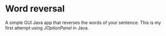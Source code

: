 # Word reversal

A simple GUI Java app that reverses the words of your sentence. This is my first attempt using *JOptionPanel* in Java.
